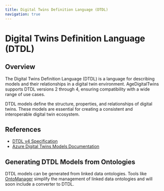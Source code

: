 ```yaml
---
title: Digital Twins Definition Language (DTDL)
navigation: true
---
```


# Digital Twins Definition Language (DTDL)

## Overview

The Digital Twins Definition Language (DTDL) is a language for describing models and their relationships in a digital twin environment. AgeDigitalTwins supports DTDL versions 2 through 4, ensuring compatibility with a wide range of use cases.

DTDL models define the structure, properties, and relationships of digital twins. These models are essential for creating a consistent and interoperable digital twin ecosystem.

## References

- [DTDL v4 Specification](https://github.com/Azure/opendigitaltwins-dtdl/blob/master/DTDL/v4/DTDL.v4.md)
- [Azure Digital Twins Models Documentation](https://learn.microsoft.com/en-us/azure/digital-twins/concepts-models)

## Generating DTDL Models from Ontologies

DTDL models can be generated from linked data ontologies. Tools like [OntoManager](https://ontomanager.konnektr.io) simplify the management of linked data ontologies and will soon include a converter to DTDL.
